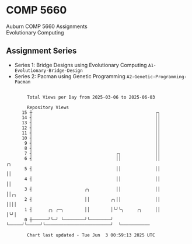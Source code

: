 # COMP 5660
Auburn COMP 5660 Assignments  
Evolutionary Computing

## Assignment Series
- Series 1: Bridge Designs using Evolutionary Computing `A1-Evolutionary-Bridge-Design`
- Series 2: Pacman using Genetic Programming `A2-Genetic-Programming-Pacman`

```

        Total Views per Day from 2025-03-06 to 2025-06-03

        Repository Views
      15 ┼                                               ╭╮
      14 ┤                                               ││
      13 ┤                                               ││
      12 ┤                                               ││
      11 ┤                                               ││
      10 ┤                                               ││
       9 ┤                                               ││
       8 ┤                                               ││
       7 ┤                                ╭╮             ││
       6 ┤                                ││             ││                         ╭╮
       5 ┤                                ││             ││                         ││
       4 ┤                                ││             ││                         ││
       3 ┤                    ╭╮          ││             ││                         ││╭╮
       2 ┤                    ││        ╭╮││             ││                         ││││
       1 ┤      ╭╮ ╭─╮        ││        │╰╯╰╮     ╭╮     ││                         │╰╯│
       0 ┼──────╯╰─╯ ╰────────╯╰────────╯   ╰─────╯╰─────╯╰─────────────────────────╯  ╰───────────

        Chart last updated - Tue Jun  3 00:59:13 2025 UTC
        
```
